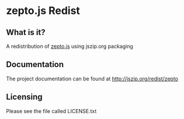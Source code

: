 zepto.js Redist
===============

What is it?
-----------

A redistribution of [zepto.js][1] using jszip.org packaging

Documentation
-------------

The project documentation can be found at http://jszip.org/redist/zepto

Licensing
---------

Please see the file called LICENSE.txt

  [1]: http://zeptojs.com
